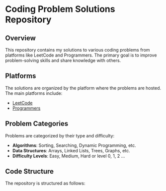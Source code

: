 # Coding Problem Solutions Repository

## Overview

This repository contains my solutions to various coding problems from platforms like LeetCode and Programmers. The primary goal is to improve problem-solving skills and share knowledge with others.

## Platforms

The solutions are organized by the platform where the problems are hosted. The main platforms include:

- [LeetCode](https://leetcode.com/)
- [Programmers](https://programmers.co.kr/)

## Problem Categories

Problems are categorized by their type and difficulty:

- **Algorithms**: Sorting, Searching, Dynamic Programming, etc.
- **Data Structures**: Arrays, Linked Lists, Trees, Graphs, etc.
- **Difficulty Levels**: Easy, Medium, Hard or level 0, 1, 2 ...

## Code Structure

The repository is structured as follows:

